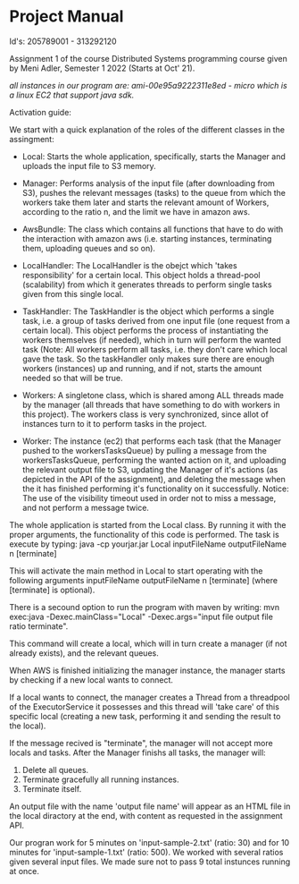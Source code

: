 # Project Manual 
Id's: 205789001 - 313292120

Assignment 1 of the course Distributed Systems programming course given by Meni Adler, Semester 1 2022 (Starts at Oct' 21).

*all instances in our program are: ami-00e95a9222311e8ed  - micro
which is a linux EC2 that support java sdk.*

Activation guide:

We start with a quick explanation of the roles of the different classes in the assingment:
  - Local: Starts the whole application, specifically, starts the Manager and uploads the input file to S3 memory.
  - Manager: Performs analysis of the input file (after downloading from S3), pushes the relevant messages (tasks) to the queue from which the workers take them later and starts the relevant amount of Workers, according to the ratio n, and the limit we have in amazon aws.
  - AwsBundle: The class which contains all functions that have to do with the interaction with amazon aws (i.e. starting instances, terminating them, uploading queues and so on). 
  - LocalHandler: The LocalHandler is the obejct which 'takes responsibility' for a certain local. This object holds a thread-pool (scalability) from which it generates threads to perform single tasks given from this single local.
  - TaskHandler: The TaskHandler is the object which performs a single task, i.e. a group of tasks derived from one input file (one request from a certain local). This object performs the process of instantiating the workers themselves (if needed), which in turn will perform the wanted task (Note: All workers perform all tasks, i.e. they don't care which local gave the task. So the taskHandler only makes sure there are enough workers (instances) up and running, and if not, starts the amount needed so that will be true.
  - Workers: A singletone class, which is shared among ALL threads made by the manager (all threads that have something to do with workers in this project).
            The workers class is very synchronized, since allot of instances turn to it to perform tasks in the project.
            
  - Worker: The instance (ec2) that performs each task (that the Manager pushed to the workersTasksQueue) by pulling a message from the workersTasksQueue, performing the wanted action on it, and uploading the relevant output file to S3, updating the Manager of it's actions (as depicted in the API of the assignment), and deleting the message when the it has finished performing it's functionality on it successfully.
Notice: The use of the visibility timeout used in order not to miss a message, and not perform a message twice.


The whole application is started from the Local class. By running it with the proper arguments, the functionality of this code is performed.
The task is execute by typing:  java -cp yourjar.jar Local inputFileName outputFileName n [terminate]

This will activate the main method in Local to start operating with the following arguments inputFileName outputFileName n [terminate] (where [terminate] is optional).

There is a secound option to run the program with maven by writing: 
mvn exec:java -Dexec.mainClass="Local" -Dexec.args="input file output file ratio terminate".

This command will create a local, which will in turn create a manager (if not already exists), and the relevant queues.
 
When AWS is finished initializing the manager instance, the manager starts by checking if a new local wants to connect. 

 If a local wants to connect, the manager creates a Thread from a threadpool of the ExecutorService it possesses and this thread will 'take care' of this specific local (creating a new task, performing it and sending the result to the local).
 
 If the message recived is "terminate", the manager will not accept more locals and tasks. After the Manager finishs all tasks, the manager will:
 1. Delete all queues.
 2. Terminate gracefully all running instances.
 3. Terminate itself.
 
 An output file with the name 'output file name' will appear as an HTML file in the local diractory at the end, with content as requested in the assignment API.

 
 Our progran work for 5 minutes on 'input-sample-2.txt' (ratio: 30) and for 10 minutes for 'input-sample-1.txt' (ratio: 500).
 We worked with several ratios given several input files. We made sure not to pass 9 total instunces running at once.
 
 
 
 
 
 
 
 
 
 
 
 
 
 

